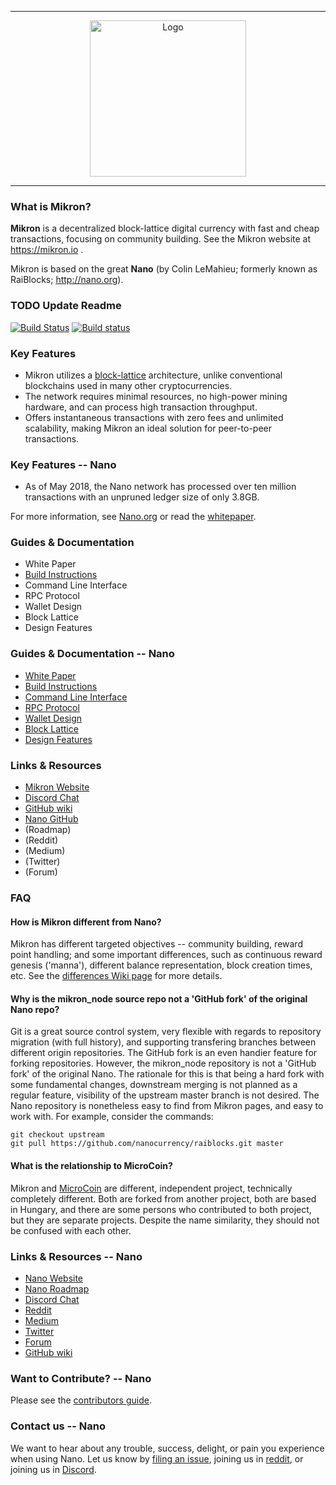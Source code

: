 <hr />
<div align="center">
    <img src="images/mikron_logo_white.svg" alt="Logo" width='250px' height='auto' bgcolor="black"/>
</div>
<hr />

### What is Mikron?

**Mikron** is a decentralized block-lattice digital currency with fast and cheap transactions,
focusing on community building.  See the Mikron website at https://mikron.io .

Mikron is based on the great **Nano** (by Colin LeMahieu; formerly known as RaiBlocks; http://nano.org).

### TODO Update Readme

[![Build Status](https://travis-ci.org/nanocurrency/raiblocks.svg?branch=master)](https://travis-ci.org/nanocurrency/raiblocks)
[![Build status](https://ci.appveyor.com/api/projects/status/uwdcxi87h2y6jx94/branch/master?svg=true)](https://ci.appveyor.com/project/argakiig/raiblocks/branch/master)

### Key Features

* Mikron utilizes a [block-lattice](https://github.com/mikroncoin/mikron_node/wiki/Block-lattice) architecture, unlike conventional blockchains used in many other cryptocurrencies.
* The network requires minimal resources, no high-power mining hardware, and can process high transaction throughput.
* Offers instantaneous transactions with zero fees and unlimited scalability, making Mikron an ideal solution for peer-to-peer transactions.

### Key Features -- Nano

* As of May 2018, the Nano network has processed over ten million transactions with an unpruned ledger size of only 3.8GB.

For more information, see [Nano.org](https://nano.org/) or read the [whitepaper](https://nano.org/en/whitepaper).

### Guides & Documentation

* White Paper
* [Build Instructions](https://github.com/mikroncoin/mikron_node/wiki/Build-Instructions)
* Command Line Interface
* RPC Protocol
* Wallet Design
* Block Lattice
* Design Features

### Guides & Documentation -- Nano

* [White Paper](https://nano.org/en/whitepaper)
* [Build Instructions](https://github.com/nanocurrency/raiblocks/wiki/Build-Instructions)
* [Command Line Interface](https://github.com/nanocurrency/raiblocks/wiki/Command-line-interface)
* [RPC Protocol](https://github.com/nanocurrency/raiblocks/wiki/RPC-protocol)
* [Wallet Design](https://github.com/nanocurrency/raiblocks/wiki/Wallet-design)
* [Block Lattice](https://github.com/nanocurrency/raiblocks/wiki/Block-lattice)
* [Design Features](https://github.com/nanocurrency/raiblocks/wiki/Design-features)

### Links & Resources

* [Mikron Website](https://mikron.io)
* [Discord Chat](https://discord.gg/QBKr3hv)
* [GitHub wiki](https://github.com/mikroncoin/mikron_node/wiki)
* [Nano GitHub](https://github.com/nanocurrency/raiblocks)
* (Roadmap)
* (Reddit)
* (Medium)
* (Twitter)
* (Forum)

### FAQ

#### How is Mikron different from Nano?
Mikron has different targeted objectives -- community building, reward point handling; and some important differences, such as continuous reward genesis ('manna'), different balance representation, block creation times, etc.  See the [differences Wiki page](https://github.com/mikroncoin/mikron_node/wiki/Differences-to-Nano) for more details.

#### Why is the mikron_node source repo not a 'GitHub fork' of the original Nano repo?
Git is a great source control system, very flexible with regards to repository migration (with full history), and supporting transfering branches between different origin repositories.  The GitHub fork is an even handier feature for forking repositories.  However, the mikron_node repository is not a 'GitHub fork' of the original Nano.  The rationale for this is that being a hard fork with some fundamental changes, downstream merging is not planned as a regular feature, visibility of the upstream master branch is not desired.  The Nano repository is nonetheless easy to find from Mikron pages, and easy to work with.  For example, consider the commands:

    git checkout upstream
    git pull https://github.com/nanocurrency/raiblocks.git master

#### What is the relationship to MicroCoin?
Mikron and [MicroCoin](https://mikrocoin.hu) are different, independent project, technically completely different.  Both are forked from another project, both are based in Hungary, and there are some persons who contributed to both project, but they are separate projects.  Despite the name similarity, they should not be confused with each other.

### Links & Resources -- Nano

* [Nano Website](https://nano.org)
* [Nano Roadmap](https://developers.nano.org/roadmap)
* [Discord Chat](https://chat.nano.org/)
* [Reddit](https://reddit.com/r/nanocurrency)
* [Medium](https://medium.com/nanocurrency)
* [Twitter](https://twitter.com/nano)
* [Forum](https://forum.raiblocks.net/)
* [GitHub wiki](https://github.com/nanocurrency/raiblocks/wiki)

### Want to Contribute? -- Nano

Please see the [contributors guide](https://github.com/nanocurrency/raiblocks/wiki/Contributing).

### Contact us -- Nano

We want to hear about any trouble, success, delight, or pain you experience when
using Nano. Let us know by [filing an issue](https://github.com/nanocurrency/raiblocks/issues), joining us in [reddit](https://reddit.com/r/nanocurrency), or joining us in [Discord](https://chat.nano.org/).
